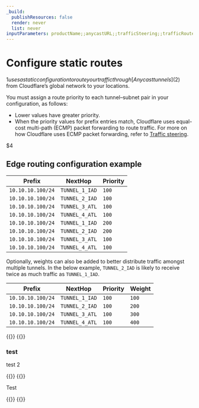 ```yaml
---
_build:
  publishResources: false
  render: never
  list: never
inputParameters: productName;;anycastURL;;trafficSteering;;trafficRoutesAPI
---
```


# Configure static routes

$1 uses a static configuration to route your traffic through [Anycast tunnels]($2) from Cloudflare’s global network to your locations.

You must assign a route priority to each tunnel–subnet pair in your configuration, as follows:

- Lower values have greater priority.
- When the priority values for prefix entries match, Cloudflare uses equal-cost multi-path (ECMP) packet forwarding to route traffic. For more on how Cloudflare uses ECMP packet forwarding, refer to [Traffic steering]($3).

$4

## Edge routing configuration example


Prefix            | NextHop      | Priority
---               | ---          | ---
`10.10.10.100/24` | `TUNNEL_1_IAD` | `100`
`10.10.10.100/24` | `TUNNEL_2_IAD` | `100`
`10.10.10.100/24` | `TUNNEL_3_ATL` | `100`
`10.10.10.100/24` | `TUNNEL_4_ATL` | `100`
`10.10.10.100/24` | `TUNNEL_1_IAD` | `200`
`10.10.10.100/24` | `TUNNEL_2_IAD` | `200`
`10.10.10.100/24` | `TUNNEL_3_ATL` | `100`
`10.10.10.100/24` | `TUNNEL_4_ATL` | `100`

Optionally, weights can also be added to better distribute traffic amongst multiple tunnels. In the below example, `TUNNEL_2_IAD` is likely to receive twice as much traffic as `TUNNEL_1_IAD`.

Prefix            | NextHop      | Priority | Weight
---               | ---          | ---      | ---
`10.10.10.100/24` | `TUNNEL_1_IAD` | `100`    | `100`
`10.10.10.100/24` | `TUNNEL_2_IAD` | `100`    | `200`
`10.10.10.100/24` | `TUNNEL_3_ATL` | `100`    | `300`
`10.10.10.100/24` | `TUNNEL_4_ATL` | `100`    | `400`

{{<tabs labels="Dashboard | API">}}
{{<tab label="dashboard" no-code="true">}}

### test

test 2
 
{{</tab>}}
{{<tab label="api" no-code="true">}}
 
Test

{{</tab>}}
{{</tabs>}}